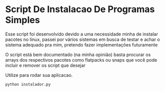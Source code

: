 <h1>
  Script De Instalacao De Programas Simples
</h1>

<p>
  Esse script foi desenvolvido devido a uma necessidade minha de instalar pacotes no linux, passei por vários sistemas em busca de testar e achar o sistema adequado pra mim, pretendo fazer implementações futuramente
</p>

<p>
 O script está bem documentado (na minha opinião) basta procurar os arrays dos respectivos pacotes como flatpacks ou snaps que você pode incluir e remover os script que desejar
</p>

<p>
    Utilize para rodar sua aplicacao. 
    
    python instalador.py
</p>

